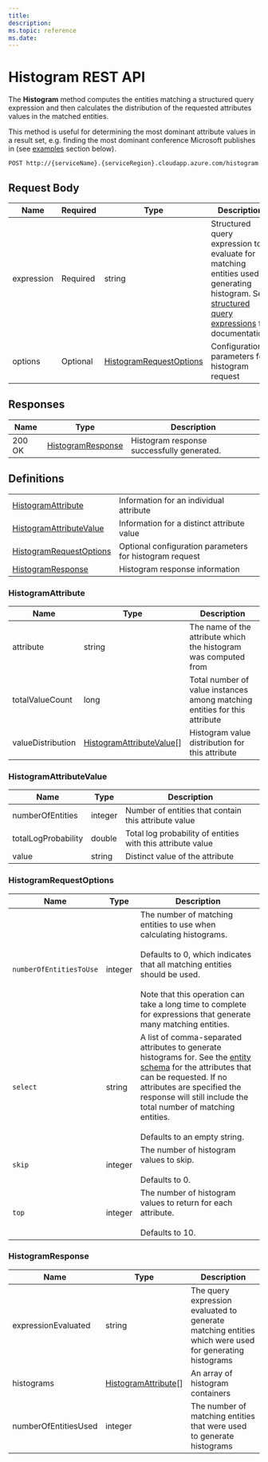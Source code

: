 ```yaml
---
title: 
description: 
ms.topic: reference
ms.date: 
---
```


# Histogram REST API

The **Histogram** method computes the entities matching a structured query expression and then calculates the distribution of the requested attributes values in the matched entities.

This method is useful for determining the most dominant attribute values in a result set, e.g. finding the most dominant conference Microsoft publishes in (see [examples](#examples) section below).

``` HTTP
POST http://{serviceName}.{serviceRegion}.cloudapp.azure.com/histogram
```  

## Request Body

Name | Required | Type | Description
--- | --- | --- | ---
expression | Required | string | Structured query expression to evaluate for matching entities used in generating histogram. See [structured query expressions](concepts-query-expressions.md) for documentation.
options | Optional | [HistogramRequestOptions](#histogramrequestoptions) | Configuration parameters for histogram request

## Responses

Name | Type | Description
--- | --- | ---
200 OK | [HistogramResponse](#histogramresponse) | Histogram response successfully generated.

## Definitions

| | |
| --- | --- |
[HistogramAttribute](#histogramattribute) | Information for an individual attribute
[HistogramAttributeValue](#histogramattributevalue) | Information for a distinct attribute value
[HistogramRequestOptions](#histogramrequestoptions) | Optional configuration parameters for histogram request
[HistogramResponse](#histogramresponse) | Histogram response information

### HistogramAttribute

Name | Type | Description
--- | --- | ---
attribute | string | The name of the attribute which the histogram was computed from
totalValueCount | long | Total number of value instances among matching entities for this attribute
valueDistribution | [HistogramAttributeValue](#histogramattributevalue)[] | Histogram value distribution for this attribute

### HistogramAttributeValue

Name | Type | Description
--- | --- | ---
numberOfEntities | integer | Number of entities that contain this attribute value
totalLogProbability | double | Total log probability of entities with this attribute value
value | string | Distinct value of the attribute

### HistogramRequestOptions

Name | Type | Description
--- | --- | ---
`numberOfEntitiesToUse` | integer | The number of matching entities to use when calculating histograms. <br/><br/>Defaults to 0, which indicates that all matching entities should be used. <br/><br/>Note that this operation can take a long time to complete for expressions that generate many matching entities.
`select` | string | A list of comma-separated attributes to generate histograms for. See the [entity schema](reference-entity-schema.md) for the attributes that can be requested. If no attributes are specified the response will still include the total number of matching entities. <br/><br/>Defaults to an empty string.
`skip` | integer | The number of histogram values to skip. <br/><br/>Defaults to 0.
`top` | integer | The number of histogram values to return for each attribute. <br/><br/>Defaults to 10.

### HistogramResponse

Name | Type | Description
--- | --- | ---
expressionEvaluated | string | The query expression evaluated to generate matching entities which were used for generating histograms
histograms | [HistogramAttribute](#histogramattribute)[] | An array of histogram containers
numberOfEntitiesUsed | integer | The number of matching entities that were used to generate histograms